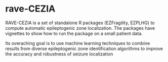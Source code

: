# rave-CEZIA

RAVE-CEZIA is a set of standalone R packages (EZFragility, EZPLHG) to compute automatic epileptogenic zone localization.
The packages have vignettes to show how to run the package on a small patient data.


Its overaching goal is to use machine learning techniques to combine results from diverse epileptogenic zone identification algorithms 
to improve the accuracy and robustness of seizure localization
